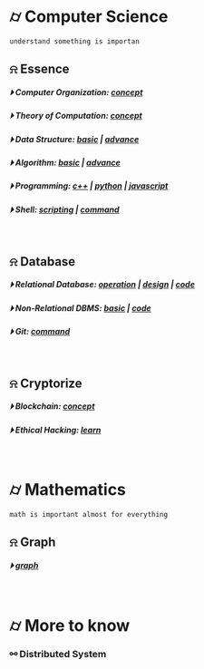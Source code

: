 

# &#x232d; Computer Science

```
understand something is importan
```

## &#x237e; Essence
##### &#x23f5; Computer Organization: [concept](./essence/computer-organization/computer-organization.md)
##### &#x23f5; Theory of Computation: [concept](./essence/theory-of-computation/theory-of-computation.md)
##### &#x23f5; Data Structure: [basic](./essence/data-structure/dataStructureBasic.md) | [advance](./essence/data-structure/dataStructureAdvanced.md)
##### &#x23f5; Algorithm: [basic](./essence/algorithm/basicAlgorithm.md) | [advance]()
##### &#x23f5; Programming: [c++](./essence/programming/conceptC++.md) | [python]() | [javascript](./essence/programming/JS/)
##### &#x23f5; Shell: [scripting](./essence/shell/script.md) | [command](./essence/shell/command.md)
<br />

## &#x237e; Database 
##### &#x23f5; Relational Database: [operation](./database/RDBMS/Roperation.md) | [design](./database/RDBMS/Rdesign.md) | [code](./database/RDBMS/code/)
##### &#x23f5; Non-Relational DBMS: [basic](./database/NoSQL/basic.md) | [code](./database/NoSQL/code/)
##### &#x23f5; Git: [command](./database/Git.md)
<br />

## &#x237e; Cryptorize
##### &#x23f5; Blockchain: [concept](./cryptorize/blockchain/blockchain-concept.md)
##### &#x23f5; Ethical Hacking: [learn](./cryptorize/hacking/hacking.md)
<br />

# &#x232d; Mathematics
```
math is important almost for everything
```

## &#x237e; Graph
##### &#x23f5; [graph](./mathematics/graph.tex)
<br />

# &#x232d; More to know

### &#x26af; Distributed System

